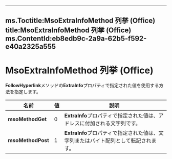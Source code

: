 

---
ms.Toctitle:MsoExtraInfoMethod 列挙 (Office)
title:MsoExtraInfoMethod 列挙 (Office)
ms.ContentId:eb8edb9c-2a9a-62b5-f592-e40a2325a555
---
# MsoExtraInfoMethod 列挙 (Office)




**FollowHyperlink**メソッドの**ExtraInfo**プロパティで指定された値を使用する方法を指定します。

|**名前**|**値**|**説明**|
|---|---|---|
|**msoMethodGet**|0|**ExtraInfo**プロパティで指定された値は、アドレスに付加される文字列です。|
|**msoMethodPost**|1|**ExtraInfo**プロパティで指定された値は、文字列またはバイト配列として転記されます。|




